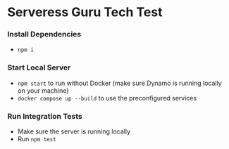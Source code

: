 # Serveress Guru Tech Test

### Install Dependencies
- `npm i`

### Start Local Server
- `npm start` to run without Docker (make sure Dynamo is running locally on your machine)
- `docker compose up --build` to use the preconfigured services

### Run Integration Tests
- Make sure the server is running locally
- Run `npm test`